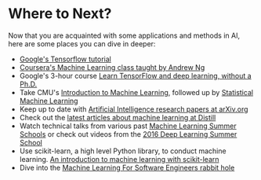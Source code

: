 # Where to Next?

Now that you are acquainted with some applications and methods in AI, here are some places you can dive in deeper:
* [Google's Tensorflow tutorial](https://www.tensorflow.org/tutorials/)
* [Coursera's Machine Learning class taught by Andrew Ng](https://www.coursera.org/learn/machine-learning)
* Google's 3-hour course [Learn TensorFlow and deep learning, without a Ph.D.](https://cloud.google.com/blog/big-data/2017/01/learn-tensorflow-and-deep-learning-without-a-phd)
* Take CMU's [Introduction to Machine Learning](http://www.cs.cmu.edu/~mgormley/courses/10701-f16/), followed up by [Statistical Machine Learning](http://www.stat.cmu.edu/~larry/=sml/)
* Keep up to date with [Artificial Intelligence research papers at arXiv.org](https://arxiv.org/list/cs.AI/recent)
* Check out the [latest articles about machine learning at Distill](http://distill.pub/)
* Watch technical talks from various past [Machine Learning Summer Schools](http://videolectures.net/site/search/?q=MLSS) or check out videos from the [2016 Deep Learning Summer School](http://videolectures.net/deeplearning2016_montreal/)
* Use scikit-learn, a high level Python library, to conduct machine learning. [An introduction to machine learning with scikit-learn](http://scikit-learn.org/stable/tutorial/basic/tutorial.html)
* Dive into the [Machine Learning For Software Engineers rabbit hole](https://github.com/ZuzooVn/machine-learning-for-software-engineers)
